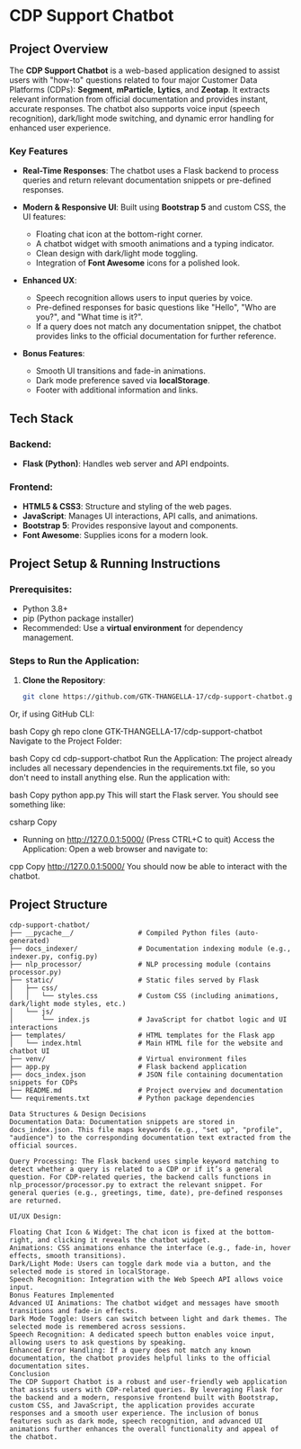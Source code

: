 # CDP Support Chatbot

## Project Overview

The **CDP Support Chatbot** is a web-based application designed to assist users with "how-to" questions related to four major Customer Data Platforms (CDPs): **Segment**, **mParticle**, **Lytics**, and **Zeotap**. It extracts relevant information from official documentation and provides instant, accurate responses. The chatbot also supports voice input (speech recognition), dark/light mode switching, and dynamic error handling for enhanced user experience.

### Key Features

- **Real-Time Responses**: 
  The chatbot uses a Flask backend to process queries and return relevant documentation snippets or pre-defined responses.

- **Modern & Responsive UI**:
  Built using **Bootstrap 5** and custom CSS, the UI features:
  - Floating chat icon at the bottom-right corner.
  - A chatbot widget with smooth animations and a typing indicator.
  - Clean design with dark/light mode toggling.
  - Integration of **Font Awesome** icons for a polished look.

- **Enhanced UX**:
  - Speech recognition allows users to input queries by voice.
  - Pre-defined responses for basic questions like "Hello", "Who are you?", and "What time is it?".
  - If a query does not match any documentation snippet, the chatbot provides links to the official documentation for further reference.

- **Bonus Features**:
  - Smooth UI transitions and fade-in animations.
  - Dark mode preference saved via **localStorage**.
  - Footer with additional information and links.

## Tech Stack

### Backend:
- **Flask (Python)**: Handles web server and API endpoints.

### Frontend:
- **HTML5 & CSS3**: Structure and styling of the web pages.
- **JavaScript**: Manages UI interactions, API calls, and animations.
- **Bootstrap 5**: Provides responsive layout and components.
- **Font Awesome**: Supplies icons for a modern look.

## Project Setup & Running Instructions

### Prerequisites:
- Python 3.8+
- pip (Python package installer)
- Recommended: Use a **virtual environment** for dependency management.

### Steps to Run the Application:

1. **Clone the Repository**:
   ```bash
   git clone https://github.com/GTK-THANGELLA-17/cdp-support-chatbot.git

Or, if using GitHub CLI:

bash
Copy
gh repo clone GTK-THANGELLA-17/cdp-support-chatbot
Navigate to the Project Folder:

bash
Copy
cd cdp-support-chatbot
Run the Application: The project already includes all necessary dependencies in the requirements.txt file, so you don't need to install anything else. Run the application with:

bash
Copy
python app.py
This will start the Flask server. You should see something like:

csharp
Copy
* Running on http://127.0.0.1:5000/ (Press CTRL+C to quit)
Access the Application: Open a web browser and navigate to:

cpp
Copy
http://127.0.0.1:5000/
You should now be able to interact with the chatbot.

## Project Structure

```plaintext
cdp-support-chatbot/
├── __pycache__/                # Compiled Python files (auto-generated)
├── docs_indexer/               # Documentation indexing module (e.g., indexer.py, config.py)
├── nlp_processor/              # NLP processing module (contains processor.py)
├── static/                     # Static files served by Flask
│   ├── css/
│   │   └── styles.css          # Custom CSS (including animations, dark/light mode styles, etc.)
│   └── js/
│       └── index.js            # JavaScript for chatbot logic and UI interactions
├── templates/                  # HTML templates for the Flask app
│   └── index.html              # Main HTML file for the website and chatbot UI
├── venv/                       # Virtual environment files
├── app.py                      # Flask backend application
├── docs_index.json             # JSON file containing documentation snippets for CDPs
├── README.md                   # Project overview and documentation
└── requirements.txt            # Python package dependencies

Data Structures & Design Decisions
Documentation Data: Documentation snippets are stored in docs_index.json. This file maps keywords (e.g., "set up", "profile", "audience") to the corresponding documentation text extracted from the official sources.

Query Processing: The Flask backend uses simple keyword matching to detect whether a query is related to a CDP or if it’s a general question. For CDP-related queries, the backend calls functions in nlp_processor/processor.py to extract the relevant snippet. For general queries (e.g., greetings, time, date), pre-defined responses are returned.

UI/UX Design:

Floating Chat Icon & Widget: The chat icon is fixed at the bottom-right, and clicking it reveals the chatbot widget.
Animations: CSS animations enhance the interface (e.g., fade-in, hover effects, smooth transitions).
Dark/Light Mode: Users can toggle dark mode via a button, and the selected mode is stored in localStorage.
Speech Recognition: Integration with the Web Speech API allows voice input.
Bonus Features Implemented
Advanced UI Animations: The chatbot widget and messages have smooth transitions and fade-in effects.
Dark Mode Toggle: Users can switch between light and dark themes. The selected mode is remembered across sessions.
Speech Recognition: A dedicated speech button enables voice input, allowing users to ask questions by speaking.
Enhanced Error Handling: If a query does not match any known documentation, the chatbot provides helpful links to the official documentation sites.
Conclusion
The CDP Support Chatbot is a robust and user-friendly web application that assists users with CDP-related queries. By leveraging Flask for the backend and a modern, responsive frontend built with Bootstrap, custom CSS, and JavaScript, the application provides accurate responses and a smooth user experience. The inclusion of bonus features such as dark mode, speech recognition, and advanced UI animations further enhances the overall functionality and appeal of the chatbot.

